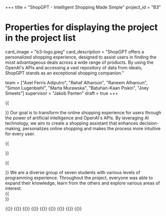 +++
title = "ShopGPT - Intelligent Shopping Made Simple"
project_id = "B3"

# Properties for displaying the project in the project list
card_image = "b3-logo.jpeg"
card_description = "ShopGPT offers a personalized shopping experience, designed to assist users in finding the most advantageous deals across a wide range of products. By using the OpenAI's APIs and accessing a vast repository of data from idealo, ShopGPT stands as an exceptional shopping companion." 

team = ["Axel Ferris Adiputro", "Rahaf Alharoun", "Raneem Alharoun", "Simon Lugenbiehl", "Marta Murawska", "Batuhan-Kaan Piskin", "Joey Smeets"]
supervisor = "Jakob Panten"
draft = true
+++

{{<section title="Our Goal">}}
Our goal is to transform the online shopping experience for users through the power of artificial intelligence and OpenAI's APIs. By leveraging AI technology, we aim to create a shopping assistant that enhances decision-making, personalizes online shopping and makes the process more intuitive for every user.


{{</section>}}

{{<section title="The team">}}
We are a diverse group of seven students with various levels of programming experience. Throughout the project, everyone was able to expand their knowledge, learn from the others and explore various areas of interest.  
{{</section>}} 

{{<gallery>}}
{{<team-member image="axel.jpg" name="Axel Ferris Adiputro">}}
{{<team-member image="rahaf.jpg" name="Rahaf Alharoun">}}
{{<team-member image="raneem.jpg" name="Raneem Alharoun">}}
{{<team-member image="simon.jpg" name="Simon Lugenbiehl">}}
{{<team-member image="marta.jpg" name="Marta Murawska">}}
{{<team-member image="batu.jpg" name="Batuhan-Kaan Piskin">}}
{{<team-member image="joey.jpg" name="Joey Smeets">}}
{{</gallery>}}

